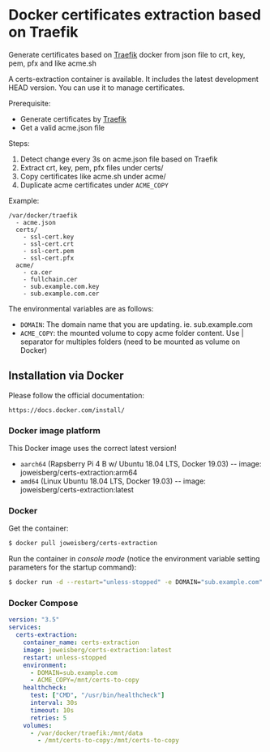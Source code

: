 # Docker certificates extraction based on Traefik

Generate certificates based on [Traefik](https://docs.traefik.io/) docker from json file to crt, key, pem, pfx and like acme.sh

A certs-extraction container is available. It includes the latest development HEAD version. You can use it to manage certificates.

Prerequisite:

* Generate certificates by [Traefik](https://docs.traefik.io/)
* Get a valid acme.json file

Steps:
1. Detect change every 3s on acme.json file based on Traefik
2. Extract crt, key, pem, pfx files under certs/
3. Copy certificates like acme.sh under acme/
4. Duplicate acme certificates under `ACME_COPY`

Example:

    /var/docker/traefik
      - acme.json
      certs/
        - ssl-cert.key
        - ssl-cert.crt
        - ssl-cert.pem
        - ssl-cert.pfx
      acme/
        - ca.cer
        - fullchain.cer
        - sub.example.com.key
        - sub.example.com.cer

The environmental variables are as follows:
* `DOMAIN`: The domain name that you are updating. ie. sub.example.com
* `ACME_COPY`: the mounted volume to copy acme folder content. Use | separator for multiples folders (need to be mounted as volume on Docker)

## Installation via Docker

Please follow the official documentation:

    https://docs.docker.com/install/

### Docker image platform

This Docker image uses the correct latest version!
- ``aarch64`` (Rapsberry Pi 4 B w/ Ubuntu 18.04 LTS, Docker 19.03) -- image: joweisberg/certs-extraction:arm64
- ``amd64`` (Linux Ubuntu 18.04 LTS, Docker 19.03) -- image: joweisberg/certs-extraction:latest

### Docker

Get the container:
```bash
$ docker pull joweisberg/certs-extraction
```

Run the container in *console mode* (notice the environment variable setting parameters for the startup command):
```bash
$ docker run -d --restart="unless-stopped" -e DOMAIN="sub.example.com" -v /var/docker/traefik:/mnt/data joweisberg/certs-extraction
```

### Docker Compose

```yml
version: "3.5"
services:
  certs-extraction:
    container_name: certs-extraction
    image: joweisberg/certs-extraction:latest
    restart: unless-stopped
    environment:
      - DOMAIN=sub.example.com
      - ACME_COPY=/mnt/certs-to-copy
    healthcheck:
      test: ["CMD", "/usr/bin/healthcheck"]
      interval: 30s
      timeout: 10s
      retries: 5
    volumes:
      - /var/docker/traefik:/mnt/data
        - /mnt/certs-to-copy:/mnt/certs-to-copy
```
